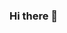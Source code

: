 ### Hi there 👋

<!--
**GwgwmBorgoyary/GwgwmBorgoyary** is a ✨ _special_ ✨ repository because its `README.md` (this file) appears on your GitHub profile.

Here are some ideas to get you started:

- 🔭 I’m currently working on Speech Processing at Bodoland University.
- 🌱 I’m currently learning Machine Learing & AI.
- 👯 I’m looking to collaborate on...
- 🤔 I’m looking for help with ...
- 💬 Ask me about ...
- 📫 How to reach me: Bodoland University, Kokrajhar, BTC, Assam-783370 (India).
- 😄 Pronouns: ...
- ⚡ Fun fact: ...
-->
